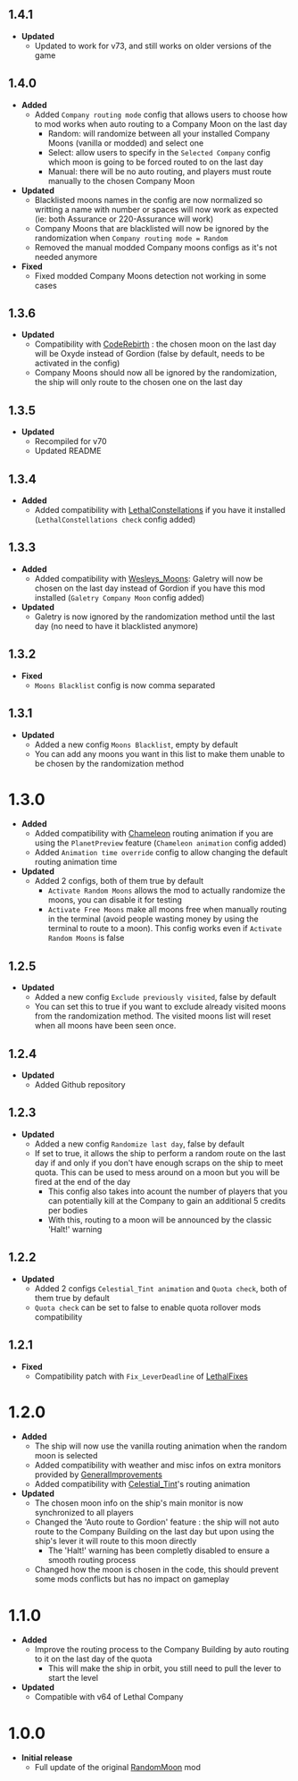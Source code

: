 ## 1.4.1
- **Updated**
    - Updated to work for v73, and still works on older versions of the game

## 1.4.0
- **Added**
    - Added `Company routing mode` config that allows users to choose how to mod works when auto routing to a Company Moon on the last day
        - Random: will randomize between all your installed Company Moons (vanilla or modded) and select one
        - Select: allow users to specify in the `Selected Company` config which moon is going to be forced routed to on the last day
        - Manual: there will be no auto routing, and players must route manually to the chosen Company Moon
- **Updated**
    - Blacklisted moons names in the config are now normalized so writting a name with number or spaces will now work as expected (ie: both Assurance or 220-Assurance will work)
    - Company Moons that are blacklisted will now be ignored by the randomization when `Company routing mode = Random`
    - Removed the manual modded Company moons configs as it's not needed anymore
- **Fixed**
    - Fixed modded Company Moons detection not working in some cases

## 1.3.6
- **Updated**
    - Compatibility with [CodeRebirth](https://thunderstore.io/c/lethal-company/p/XuXiaolan/CodeRebirth/) : the chosen moon on the last day will be Oxyde instead of Gordion (false by default, needs to be activated in the config)
    - Company Moons should now all be ignored by the randomization, the ship will only route to the chosen one on the last day

## 1.3.5
- **Updated**
    - Recompiled for v70
    - Updated README

## 1.3.4
- **Added**
    - Added compatibility with [LethalConstellations](https://thunderstore.io/c/lethal-company/p/darmuh/LethalConstellations/) if you have it installed (`LethalConstellations check` config added)

## 1.3.3
- **Added**
    - Added compatibility with [Wesleys_Moons](https://thunderstore.io/c/lethal-company/p/Magic_Wesley/Wesleys_Moons/): Galetry will now be chosen on the last day instead of Gordion if you have this mod installed (`Galetry Company Moon` config added)
- **Updated**
    - Galetry is now ignored by the randomization method until the last day (no need to have it blacklisted anymore)

## 1.3.2
- **Fixed**
    - `Moons Blacklist` config is now comma separated

## 1.3.1
- **Updated**
    - Added a new config `Moons Blacklist`, empty by default
    - You can add any moons you want in this list to make them unable to be chosen by the randomization method

# 1.3.0
- **Added**
    - Added compatibility with [Chameleon](https://thunderstore.io/c/lethal-company/p/ButteryStancakes/Chameleon/) routing animation if you are using the `PlanetPreview` feature (`Chameleon animation` config added)
    - Added `Animation time override` config to allow changing the default routing animation time
- **Updated**
    - Added 2 configs, both of them true by default
        - `Activate Random Moons` allows the mod to actually randomize the moons, you can disable it for testing
        - `Activate Free Moons` make all moons free when manually routing in the terminal (avoid people wasting money by using the terminal to route to a moon). This config works even if `Activate Random Moons` is false

## 1.2.5
- **Updated**
    - Added a new config `Exclude previously visited`, false by default
    - You can set this to true if you want to exclude already visited moons from the randomization method. The visited moons list will reset when all moons have been seen once.

## 1.2.4
- **Updated**
    - Added Github repository

## 1.2.3
- **Updated**
    - Added a new config `Randomize last day`, false by default
    - If set to true, it allows the ship to perform a random route on the last day if and only if you don't have enough scraps on the ship to meet quota. This can be used to mess around on a moon but you will be fired at the end of the day
        - This config also takes into acount the number of players that you can potentially kill at the Company to gain an additional 5 credits per bodies
        - With this, routing to a moon will be announced by the classic 'Halt!' warning

## 1.2.2
- **Updated**
    - Added 2 configs `Celestial_Tint animation` and `Quota check`, both of them true by default
    - `Quota check` can be set to false to enable quota rollover mods compatibility

## 1.2.1
- **Fixed**
    - Compatibility patch with `Fix_LeverDeadline` of [LethalFixes](https://thunderstore.io/c/lethal-company/p/Dev1A3/LethalFixes/)

# 1.2.0
- **Added**
    - The ship will now use the vanilla routing animation when the random moon is selected
    - Added compatibility with weather and misc infos on extra monitors provided by [GeneralImprovements](https://thunderstore.io/c/lethal-company/p/ShaosilGaming/GeneralImprovements/)
    - Added compatibility with [Celestial_Tint](https://thunderstore.io/c/lethal-company/p/sfDesat/Celestial_Tint/)'s routing animation
- **Updated**
    - The chosen moon info on the ship's main monitor is  now synchronized to all players
    - Changed the 'Auto route to Gordion' feature : the ship will not auto route to the Company Building on the last day but upon using the ship's lever it will route to this moon directly
        - The 'Halt!' warning has been completly disabled to ensure a smooth routing process
    - Changed how the moon is chosen in the code, this should prevent some mods conflicts but has no impact on gameplay

# 1.1.0
- **Added**
    - Improve the routing process to the Company Building by auto routing to it on the last day of the quota
        - This will make the ship in orbit, you still need to pull the lever to start the level
- **Updated**
    - Compatible with v64 of Lethal Company

# 1.0.0
- **Initial release**
    - Full update of the original [RandomMoon](https://thunderstore.io/c/lethal-company/p/Beepsterr/RandomMoon/) mod